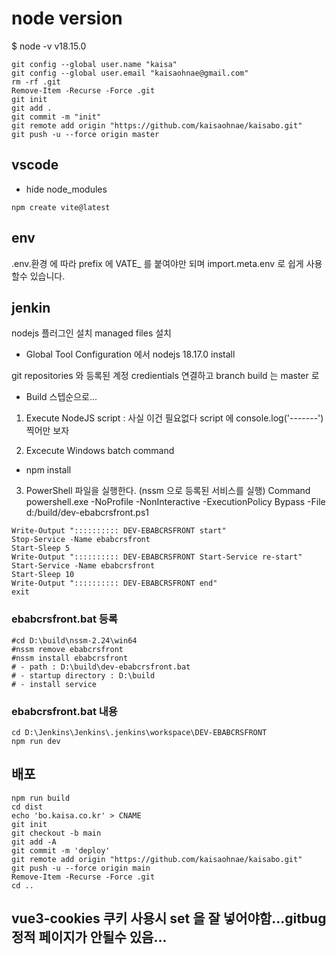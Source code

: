 # node version
$ node -v
v18.15.0

```
git config --global user.name "kaisa"
git config --global user.email "kaisaohnae@gmail.com"
rm -rf .git
Remove-Item -Recurse -Force .git
git init
git add .
git commit -m "init"
git remote add origin "https://github.com/kaisaohnae/kaisabo.git"
git push -u --force origin master
```
## vscode 
- hide node_modules
```
npm create vite@latest
```

## env
.env.환경 에 따라 prefix 에 VATE_ 를 붙여야만 되며 import.meta.env 로 쉽게 사용할수 있습니다. 


## jenkin

nodejs 플러그인 설치
managed files 설치

- Global Tool Configuration 에서 
nodejs 18.17.0 install 

git repositories 와 등록된 계정 credientials 연결하고 
branch build 는 master 로 

- Build 스텝순으로...
1. Execute NodeJS script : 사실 이건 필요없다
script 에 console.log('-------') 찍어만 보자

2. Excecute Windows batch command 
- npm install

3. PowerShell 파일을 실행한다. (nssm 으로 등록된 서비스를 실행)
Command 
powershell.exe -NoProfile -NonInteractive -ExecutionPolicy Bypass -File d:/build/dev-ebabcrsfront.ps1
```
Write-Output ":::::::::: DEV-EBABCRSFRONT start"
Stop-Service -Name ebabcrsfront
Start-Sleep 5
Write-Output ":::::::::: DEV-EBABCRSFRONT Start-Service re-start"
Start-Service -Name ebabcrsfront 
Start-Sleep 10
Write-Output ":::::::::: DEV-EBABCRSFRONT end"
exit
```
### ebabcrsfront.bat 등록
```
#cd D:\build\nssm-2.24\win64
#nssm remove ebabcrsfront
#nssm install ebabcrsfront
# - path : D:\build\dev-ebabcrsfront.bat
# - startup directory : D:\build
# - install service
```
### ebabcrsfront.bat 내용
```
cd D:\Jenkins\Jenkins\.jenkins\workspace\DEV-EBABCRSFRONT
npm run dev
```

## 배포
```
npm run build
cd dist
echo 'bo.kaisa.co.kr' > CNAME
git init
git checkout -b main
git add -A
git commit -m 'deploy'
git remote add origin "https://github.com/kaisaohnae/kaisabo.git"
git push -u --force origin main
Remove-Item -Recurse -Force .git
cd ..

```

## vue3-cookies 쿠키 사용시 set 을 잘 넣어야함...gitbug 정적 페이지가 안될수 있음...